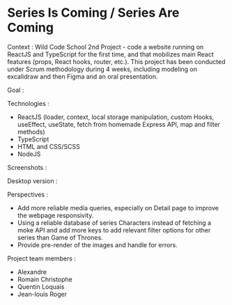 # Series Is Coming / Series Are Coming

Context : Wild Code School 2nd Project - code a website running on ReactJS and TypeScript for the first time, and that mobilizes main React features (props, React hooks, router, etc.).
This project has been conducted under Scrum methodology during 4 weeks, including modeling on excalidraw and then Figma and an oral presentation. 

Goal : 

Technologies : 
- ReactJS (loader, context, local storage manipulation, custom Hooks, useEffect, useState, fetch from homemade Express API, map and filter methods)
- TypeScript
- HTML and CSS/SCSS
- NodeJS

Screenshots :

Desktop version :

Perspectives : 
- Add more reliable media queries, especially on Detail page to improve the webpage responsivity.
- Using a reliable database of series Characters instead of fetching a moke API and add more keys to add relevant filter options for other series than Game of Thrones.
- Provide pre-render of the images and handle for errors.

Project team members : 
- Alexandre
- Romain Christophe
- Quentin Loquais
- Jean-louis Roger
